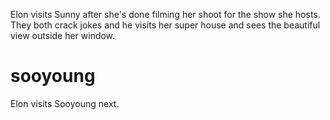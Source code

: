 Elon visits Sunny after she's done filming her shoot for the show she hosts. They both crack jokes and he visits her super house and sees the beautiful view outside her window.

# sooyoung
Elon visits Sooyoung next.
